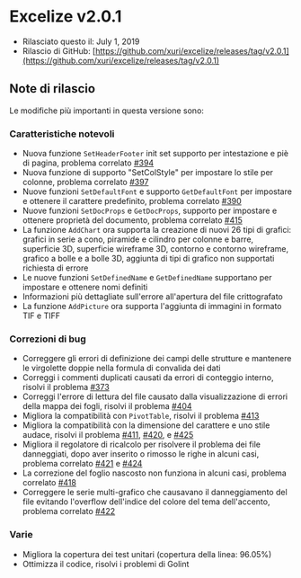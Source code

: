# Excelize v2.0.1

* Rilasciato questo il: July 1, 2019
* Rilascio di GitHub: [https://github.com/xuri/excelize/releases/tag/v2.0.1](https://github.com/xuri/excelize/releases/tag/v2.0.1)

## Note di rilascio

Le modifiche più importanti in questa versione sono:

### Caratteristiche notevoli

* Nuova funzione `SetHeaderFooter` init set supporto per intestazione e piè di pagina, problema correlato [#394](https://github.com/xuri/excelize/issues/394)
* Nuova funzione di supporto "SetColStyle" per impostare lo stile per colonne, problema correlato [#397](https://github.com/xuri/excelize/issues/397)
* Nuove funzioni `SetDefaultFont` e supporto `GetDefaultFont` per impostare e ottenere il carattere predefinito, problema correlato [#390](https://github.com/xuri/excelize/issues/390)
* Nuove funzioni `SetDocProps` e `GetDocProps`, supporto per impostare e ottenere proprietà del documento, problema correlato [#415](https://github.com/xuri/excelize/issues/415)
* La funzione `AddChart` ora supporta la creazione di nuovi 26 tipi di grafici: grafici in serie a cono, piramide e cilindro per colonne e barre, superficie 3D, superficie wireframe 3D, contorno e contorno wireframe, grafico a bolle e a bolle 3D, aggiunta di tipi di grafico non supportati richiesta di errore
* Le nuove funzioni `SetDefinedName` e `GetDefinedName` supportano per impostare e ottenere nomi definiti
* Informazioni più dettagliate sull'errore all'apertura del file crittografato
* La funzione `AddPicture` ora supporta l'aggiunta di immagini in formato TIF e TIFF

### Correzioni di bug

* Correggere gli errori di definizione dei campi delle strutture e mantenere le virgolette doppie nella formula di convalida dei dati
* Correggi i commenti duplicati causati da errori di conteggio interno, risolvi il problema [#373](https://github.com/xuri/excelize/issues/373)
* Correggi l'errore di lettura del file causato dalla visualizzazione di errori della mappa dei fogli, risolvi il problema [#404](https://github.com/xuri/excelize/issues/404)
* Migliora la compatibilità con `PivotTable`, risolvi il problema [#413](https://github.com/xuri/excelize/issues/413)
* Migliora la compatibilità con la dimensione del carattere e uno stile audace, risolvi il problema [#411](https://github.com/xuri/excelize/issues/411), [#420](https://github.com/xuri/excelize/issues/420), e [#425](https://github.com/xuri/excelize/issues/425)
* Migliora il regolatore di ricalcolo per risolvere il problema dei file danneggiati, dopo aver inserito o rimosso le righe in alcuni casi, problema correlato [#421](https://github.com/xuri/excelize/issues/421) e [#424](https://github.com/xuri/excelize/issues/424)
* La correzione del foglio nascosto non funziona in alcuni casi, problema correlato [#418](https://github.com/xuri/excelize/issues/418)
* Correggere le serie multi-grafico che causavano il danneggiamento del file evitando l'overflow dell'indice del colore del tema dell'accento, problema correlato [#422](https://github.com/xuri/excelize/issues/422)

### Varie

* Migliora la copertura dei test unitari (copertura della linea: 96.05%)
* Ottimizza il codice, risolvi i problemi di Golint
